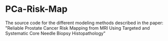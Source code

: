 # PCa-Risk-Map
The source code for the different modeling methods described in the paper: "Reliable Prostate Cancer Risk Mapping from MRI Using Targeted and Systematic Core Needle Biopsy Histopathology"
